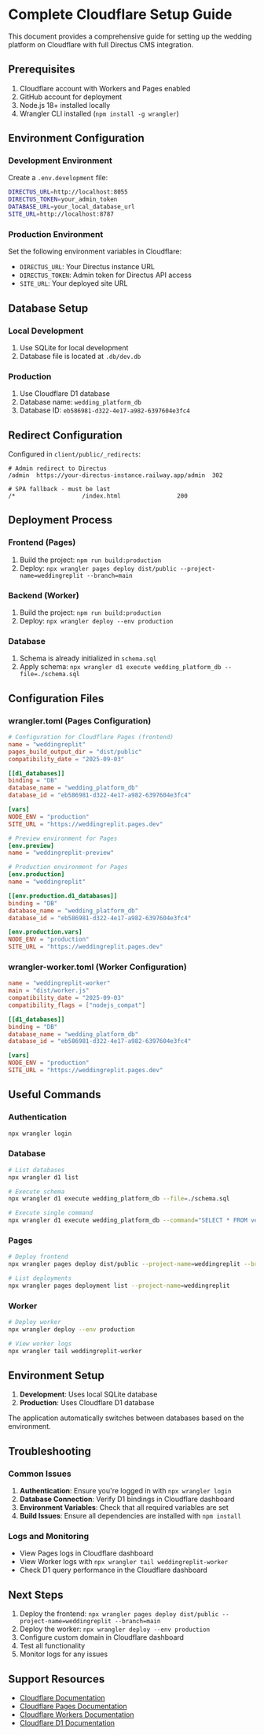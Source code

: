 # Complete Cloudflare Setup Guide

This document provides a comprehensive guide for setting up the wedding platform on Cloudflare with full Directus CMS integration.

## Prerequisites

1. Cloudflare account with Workers and Pages enabled
2. GitHub account for deployment
3. Node.js 18+ installed locally
4. Wrangler CLI installed (`npm install -g wrangler`)

## Environment Configuration

### Development Environment
Create a `.env.development` file:
```bash
DIRECTUS_URL=http://localhost:8055
DIRECTUS_TOKEN=your_admin_token
DATABASE_URL=your_local_database_url
SITE_URL=http://localhost:8787
```

### Production Environment
Set the following environment variables in Cloudflare:
- `DIRECTUS_URL`: Your Directus instance URL
- `DIRECTUS_TOKEN`: Admin token for Directus API access
- `SITE_URL`: Your deployed site URL

## Database Setup

### Local Development
1. Use SQLite for local development
2. Database file is located at `.db/dev.db`

### Production
1. Use Cloudflare D1 database
2. Database name: `wedding_platform_db`
3. Database ID: `eb586981-d322-4e17-a982-6397604e3fc4`

## Redirect Configuration

Configured in `client/public/_redirects`:
```
# Admin redirect to Directus
/admin  https://your-directus-instance.railway.app/admin  302

# SPA fallback - must be last
/*                   /index.html                200
```

## Deployment Process

### Frontend (Pages)
1. Build the project: `npm run build:production`
2. Deploy: `npx wrangler pages deploy dist/public --project-name=weddingreplit --branch=main`

### Backend (Worker)
1. Build the project: `npm run build:production`
2. Deploy: `npx wrangler deploy --env production`

### Database
1. Schema is already initialized in `schema.sql`
2. Apply schema: `npx wrangler d1 execute wedding_platform_db --file=./schema.sql`

## Configuration Files

### wrangler.toml (Pages Configuration)
```toml
# Configuration for Cloudflare Pages (frontend)
name = "weddingreplit"
pages_build_output_dir = "dist/public"
compatibility_date = "2025-09-03"

[[d1_databases]]
binding = "DB"
database_name = "wedding_platform_db"
database_id = "eb586981-d322-4e17-a982-6397604e3fc4"

[vars]
NODE_ENV = "production"
SITE_URL = "https://weddingreplit.pages.dev"

# Preview environment for Pages
[env.preview]
name = "weddingreplit-preview"

# Production environment for Pages
[env.production]
name = "weddingreplit"

[[env.production.d1_databases]]
binding = "DB"
database_name = "wedding_platform_db"
database_id = "eb586981-d322-4e17-a982-6397604e3fc4"

[env.production.vars]
NODE_ENV = "production"
SITE_URL = "https://weddingreplit.pages.dev"
```

### wrangler-worker.toml (Worker Configuration)
```toml
name = "weddingreplit-worker"
main = "dist/worker.js"
compatibility_date = "2025-09-03"
compatibility_flags = ["nodejs_compat"]

[[d1_databases]]
binding = "DB"
database_name = "wedding_platform_db"
database_id = "eb586981-d322-4e17-a982-6397604e3fc4"

[vars]
NODE_ENV = "production"
SITE_URL = "https://weddingreplit.pages.dev"
```

## Useful Commands

### Authentication
```bash
npx wrangler login
```

### Database
```bash
# List databases
npx wrangler d1 list

# Execute schema
npx wrangler d1 execute wedding_platform_db --file=./schema.sql

# Execute single command
npx wrangler d1 execute wedding_platform_db --command="SELECT * FROM vendors LIMIT 5;"
```

### Pages
```bash
# Deploy frontend
npx wrangler pages deploy dist/public --project-name=weddingreplit --branch=main

# List deployments
npx wrangler pages deployment list --project-name=weddingreplit
```

### Worker
```bash
# Deploy worker
npx wrangler deploy --env production

# View worker logs
npx wrangler tail weddingreplit-worker
```

## Environment Setup

1. **Development**: Uses local SQLite database
2. **Production**: Uses Cloudflare D1 database

The application automatically switches between databases based on the environment.

## Troubleshooting

### Common Issues

1. **Authentication**: Ensure you're logged in with `npx wrangler login`
2. **Database Connection**: Verify D1 bindings in Cloudflare dashboard
3. **Environment Variables**: Check that all required variables are set
4. **Build Issues**: Ensure all dependencies are installed with `npm install`

### Logs and Monitoring

- View Pages logs in Cloudflare dashboard
- View Worker logs with `npx wrangler tail weddingreplit-worker`
- Check D1 query performance in the Cloudflare dashboard

## Next Steps

1. Deploy the frontend: `npx wrangler pages deploy dist/public --project-name=weddingreplit --branch=main`
2. Deploy the worker: `npx wrangler deploy --env production`
3. Configure custom domain in Cloudflare dashboard
4. Test all functionality
5. Monitor logs for any issues

## Support Resources

- [Cloudflare Documentation](https://developers.cloudflare.com/)
- [Cloudflare Pages Documentation](https://developers.cloudflare.com/pages/)
- [Cloudflare Workers Documentation](https://developers.cloudflare.com/workers/)
- [Cloudflare D1 Documentation](https://developers.cloudflare.com/d1/)
